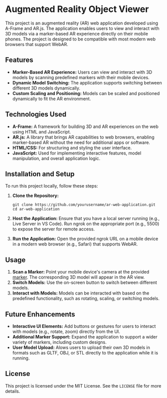 # Augmented Reality Object Viewer

This project is an augmented reality (AR) web application developed using A-Frame and AR.js. The application enables users to view and interact with 3D models via a marker-based AR experience directly on their mobile phones. The project is designed to be compatible with most modern web browsers that support WebAR.



## Features

- **Marker-Based AR Experience:** Users can view and interact with 3D models by scanning predefined markers with their mobile devices.
- **Dynamic Model Switching:** The application supports switching between different 3D models dynamically.
- **Custom Scaling and Positioning:** Models can be scaled and positioned dynamically to fit the AR environment.

## Technologies Used

- **A-Frame:** A framework for building 3D and AR experiences on the web using HTML and JavaScript.
- **AR.js:** A library that brings AR capabilities to web browsers, enabling marker-based AR without the need for additional apps or software.
- **HTML/CSS:** For structuring and styling the user interface.
- **JavaScript:** Used for implementing interactive features, model manipulation, and overall application logic.

## Installation and Setup

To run this project locally, follow these steps:

1. **Clone the Repository:**
   ```
   git clone https://github.com/yourusername/ar-web-application.git
   cd ar-web-application
   ```
2. **Host the Application:**
   Ensure that you have a local server running (e.g., Live Server in VS Code).
   Run ngrok on the appropriate port (e.g., 5500) to expose the server for remote access.

3. **Run the Application:**
   Open the provided ngrok URL on a mobile device in a modern web browser (e.g., Safari) that supports WebAR.

## Usage

1. **Scan a Marker:** Point your mobile device's camera at the provided [ marker]( https://raw.githubusercontent.com/AR-js-org/AR.js/master/data/images/hiro.png ). The corresponding 3D model will appear in the AR view.
2. **Switch Models:** Use the on-screen button to switch between different models.
3. **Interact with Models:** Models can be interacted with based on the predefined functionality, such as rotating, scaling, or switching models.

## Future Enhancements

- **Interactive UI Elements:** Add buttons or gestures for users to interact with models (e.g., rotate, zoom) directly from the UI.
- **Additional Marker Support:** Expand the application to support a wider variety of markers, including custom designs.
- **User Model Upload:** Alows users to upload their own 3D models in formats such as GLTF, OBJ, or STL directly to the application while it is running. 

## License

This project is licensed under the MIT License. See the `LICENSE` file for more details.
